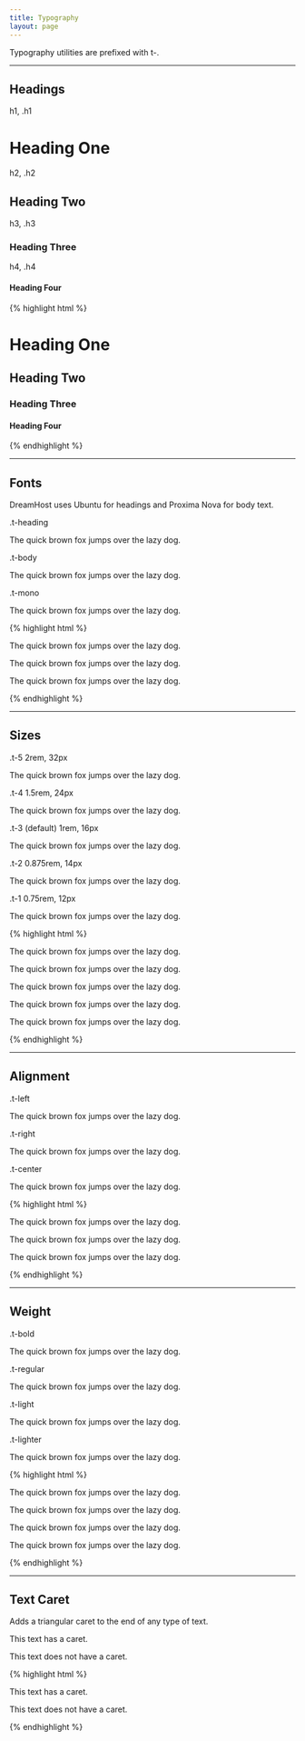 ```yaml
---
title: Typography
layout: page
---
```


<p class="t-4">Typography utilities are prefixed with t-.</p>

<hr />

## Headings

<div>
	<p class="m-bottom-0 t-2 t-salmon t-bold">h1, .h1</p>
	<h1>Heading One</h1>
</div>
<div>
	<p class="m-bottom-0 t-2 t-salmon t-bold">h2, .h2</p>
	<h2>Heading Two</h2>
</div>
<div>
	<p class="m-bottom-0 t-2 t-salmon t-bold">h3, .h3</p>
	<h3>Heading Three</h3>
</div>
<div>
	<p class="m-bottom-0 t-2 t-salmon t-bold">h4, .h4</p>
	<h4>Heading Four</h4>
</div>

{% highlight html %}
<h1>Heading One</h1>
<h2>Heading Two</h2>
<h3>Heading Three</h3>
<h4>Heading Four</h4>
{% endhighlight %}

<hr />

## Fonts
DreamHost uses Ubuntu for headings and Proxima Nova for body text.

<div>
	<p class="m-bottom-0 t-2 t-c-r300 t-bold">.t-heading</p>
	<p class="t-heading">The quick brown fox jumps over the lazy dog.</p>
</div>
<div>
	<p class="m-bottom-0 t-2 t-c-r300 t-bold">.t-body</p>
	<p class="t-body">The quick brown fox jumps over the lazy dog.</p>
</div>
<div>
	<p class="m-bottom-0 t-2 t-c-r300 t-bold">.t-mono</p>
	<p class="t-mono">The quick brown fox jumps over the lazy dog.</p>
</div>

{% highlight html %}
<p class="t-heading">The quick brown fox jumps over the lazy dog.</p>
<p class="t-body">The quick brown fox jumps over the lazy dog.</p>
<p class="t-mono">The quick brown fox jumps over the lazy dog.</p>
{% endhighlight %}

<hr />

## Sizes

<div>
	<p class="m-bottom-0 t-2 t-c-r300 t-bold">.t-5  <span class="p-left-s t-light t-c-g500">2rem, 32px</span></p>
	<p class="t-5">The quick brown fox jumps over the lazy dog.</p>
</div>
<div>
	<p class="m-bottom-0 t-2 t-c-r300 t-bold">.t-4  <span class="p-left-s t-light t-c-g500">1.5rem, 24px</span></p>
	<p class="t-4">The quick brown fox jumps over the lazy dog.</p>
</div>
<div>
	<p class="m-bottom-0 t-2 t-c-g500">.t-3 (default)  <span class="p-left-s t-light t-c-g500">1rem, 16px</span></p>
	<p>The quick brown fox jumps over the lazy dog.</p>
</div>
<div>
	<p class="m-bottom-0 t-2 t-c-r300 t-bold">.t-2 <span class="p-left-s t-light t-c-g500">0.875rem, 14px</span></p>
	<p class="t-2">The quick brown fox jumps over the lazy dog.</p>
</div>
<div>
	<p class="m-bottom-0 t-2 t-c-r300 t-bold">.t-1 <span class="p-left-s t-light t-c-g500">0.75rem, 12px</span></p>
	<p class="t-1">The quick brown fox jumps over the lazy dog.</p>
</div>

{% highlight html %}
<p class="t-5">The quick brown fox jumps over the lazy dog.</p>
<p class="t-4">The quick brown fox jumps over the lazy dog.</p>
<p class="t-3">The quick brown fox jumps over the lazy dog.</p>
<p class="t-2">The quick brown fox jumps over the lazy dog.</p>
<p class="t-1">The quick brown fox jumps over the lazy dog.</p>
{% endhighlight %}

<hr />

## Alignment

<div>
	<p class="m-bottom-0 t-2 t-c-r300 t-bold">.t-left</p>
	<p class="t-left p-1 border">The quick brown fox jumps over the lazy dog.</p>
</div>
<div>
	<p class="m-bottom-0 t-2 t-c-r300 t-bold">.t-right</p>
	<p class="t-right p-1 border">The quick brown fox jumps over the lazy dog.</p>
</div>
<div>
	<p class="m-bottom-0 t-2 t-c-r300 t-bold">.t-center</p>
	<p class="t-center p-1 border">The quick brown fox jumps over the lazy dog.</p>
</div>


{% highlight html %}
<p class="t-left">The quick brown fox jumps over the lazy dog.</p>
<p class="t-right">The quick brown fox jumps over the lazy dog.</p>
<p class="t-center">The quick brown fox jumps over the lazy dog.</p>
{% endhighlight %}

<hr />

## Weight

<div>
	<p class="m-bottom-0 t-2 t-c-r300 t-bold">.t-bold</p>
	<p class="t-bold">The quick brown fox jumps over the lazy dog.</p>
</div>
<div>
	<p class="m-bottom-0 t-2 t-c-r300 t-bold">.t-regular</p>
	<p class="t-regular">The quick brown fox jumps over the lazy dog.</p>
</div>
<div>
	<p class="m-bottom-0 t-2 t-c-r300 t-bold">.t-light</p>
	<p class="t-light">The quick brown fox jumps over the lazy dog.</p>
</div>
<div>
	<p class="m-bottom-0 t-2 t-c-r300 t-bold">.t-lighter</p>
	<p class="t-lighter">The quick brown fox jumps over the lazy dog.</p>
</div>

{% highlight html %}
<p class="t-bold">The quick brown fox jumps over the lazy dog.</p>
<p class="t-regular">The quick brown fox jumps over the lazy dog.</p>
<p class="t-light">The quick brown fox jumps over the lazy dog.</p>
<p class="t-lighter">The quick brown fox jumps over the lazy dog.</p>
{% endhighlight %}

<hr />

## Text Caret
Adds a triangular caret to the end of any type of text.

<div>
	<p class="has-text-caret">This text has a caret.</p>
	<p>This text does not have a caret.</p>
</div>

{% highlight html %}
<p class="has-text-caret">This text has a caret.</p>
<p>This text does not have a caret.</p>
{% endhighlight %}
